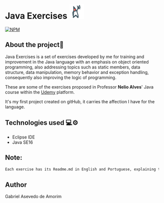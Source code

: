 # Java Exercises ![icon](Exercises/assets/logo-java-duke.png)
[![NPM](https://img.shields.io/github/license/gabriel-asevedo/java-exercises)](https://github.com/gabriel-asevedo/java-exercises/blob/main/LICENSE)

## About the project📜
Java Exercises is a set of exercises developed by me for training and improvement in the Java language with an emphasis on object oriented programming, also addressing topics such as static members, data structure, data manipulation, memory behavior and exception handling, consequently also improving the logic of programming.

These are some of the exercises proposed in Professor **Nelio Alves**' Java course within the [Udemy](https://www.udemy.com/course/java-curso-completo/) platform.

It's my first project created on gitHub, it carries the affection I have for the language.

## Technologies used 💻⚙️
- Eclipse IDE
- Java SE16

## Note:
```bash
Each exercise has its Readme.md in English and Portuguese, explaining the proposed exercise.
```
## Author
Gabriel Asevedo de Amorim
